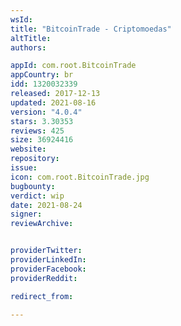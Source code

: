 ```yaml
---
wsId: 
title: "BitcoinTrade - Criptomoedas"
altTitle: 
authors:

appId: com.root.BitcoinTrade
appCountry: br
idd: 1320032339
released: 2017-12-13
updated: 2021-08-16
version: "4.0.4"
stars: 3.30353
reviews: 425
size: 36924416
website: 
repository: 
issue: 
icon: com.root.BitcoinTrade.jpg
bugbounty: 
verdict: wip
date: 2021-08-24
signer: 
reviewArchive:


providerTwitter: 
providerLinkedIn: 
providerFacebook: 
providerReddit: 

redirect_from:

---
```


